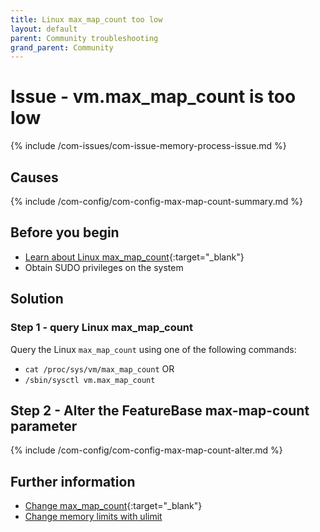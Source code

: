 ```yaml
---
title: Linux max_map_count too low
layout: default
parent: Community troubleshooting
grand_parent: Community
---
```


# Issue - vm.max_map_count is too low

{% include /com-issues/com-issue-memory-process-issue.md %}

## Causes

{% include /com-config/com-config-max-map-count-summary.md %}

## Before you begin

* [Learn about Linux max_map_count](https://access.redhat.com/solutions/99913){:target="_blank"}
* Obtain SUDO privileges on the system

## Solution

### Step 1 - query Linux max_map_count

Query the Linux `max_map_count` using one of the following commands:
* `cat /proc/sys/vm/max_map_count` OR
* `/sbin/sysctl vm.max_map_count`

## Step 2 - Alter the FeatureBase max-map-count parameter

{% include /com-config/com-config-max-map-count-alter.md %}

## Further information

* [Change max_map_count](https://thetechdarts.com/how-to-change-default-vm-max_map_count-on-linux/){:target="_blank"}
* [Change memory limits with ulimit](/docs/community/com-troubleshooting/com-issue-linux-memory-limits)
